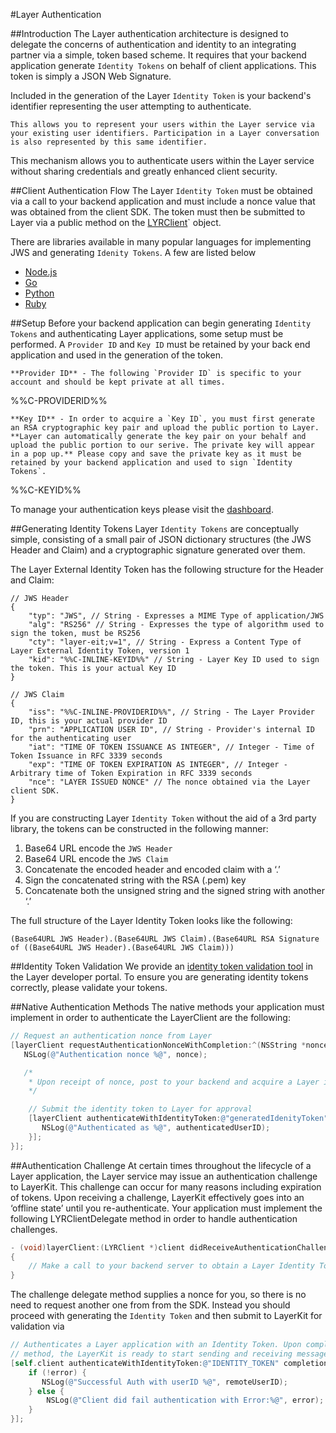 #Layer Authentication

##Introduction
The Layer authentication architecture is designed to delegate the concerns of authentication and identity to an integrating partner via a simple, token based scheme. It requires that your backend application generate `Identity Tokens` on behalf of client applications. This token is simply a JSON Web Signature.

Included in the generation of the Layer `Identity Token` is your backend's identifier representing the user attempting to authenticate.

```emphasis
This allows you to represent your users within the Layer service via your existing user identifiers. Participation in a Layer conversation is also represented by this same identifier.
```

This mechanism allows you to authenticate users within the Layer service without sharing credentials and greatly enhanced client security.

##Client Authentication Flow
The Layer `Identity Token` must be obtained via a call to your backend application and must include a nonce value that was obtained from the client SDK. The token must then be submitted to Layer via a public method on the [LYRClient](api/ios#lyrclient)` object.

There are libraries available in many popular languages for implementing JWS and generating `Idenity Tokens`. A few are listed below

* [Node.js](https://github.com/brianloveswords/node-jws)
* [Go](https://github.com/dgrijalva/jwt-go)
* [Python](https://github.com/progrium/pyjwt/)
* [Ruby](https://github.com/progrium/ruby-jwt)


##Setup
Before your backend application can begin generating `Identity Tokens` and authenticating Layer applications, some setup must be performed. A `Provider ID` and `Key ID` must be retained by your back end application and used in the generation of the token.

```emphasis
**Provider ID** - The following `Provider ID` is specific to your account and should be kept private at all times.
```

%%C-PROVIDERID%%

```emphasis
**Key ID** - In order to acquire a `Key ID`, you must first generate an RSA cryptographic key pair and upload the public portion to Layer. **Layer can automatically generate the key pair on your behalf and upload the public portion to our serive. The private key will appear in a pop up.** Please copy and save the private key as it must be retained by your backend application and used to sign `Identity Tokens`.
```

%%C-KEYID%%

To manage your authentication keys please visit the [dashboard](/dashboard/account/auth).

##Generating Identity Tokens
Layer `Identity Tokens` are conceptually simple, consisting of a small pair of JSON dictionary structures (the JWS Header and Claim) and a cryptographic signature generated over them.

The Layer External Identity Token has the following structure for the Header and Claim:

```
// JWS Header
{
    "typ": "JWS", // String - Expresses a MIME Type of application/JWS
    "alg": "RS256" // String - Expresses the type of algorithm used to sign the token, must be RS256
    "cty": "layer-eit;v=1", // String - Express a Content Type of Layer External Identity Token, version 1
    "kid": "%%C-INLINE-KEYID%%" // String - Layer Key ID used to sign the token. This is your actual Key ID
}

// JWS Claim
{
    "iss": "%%C-INLINE-PROVIDERID%%", // String - The Layer Provider ID, this is your actual provider ID
    "prn": "APPLICATION USER ID", // String - Provider's internal ID for the authenticating user
    "iat": "TIME OF TOKEN ISSUANCE AS INTEGER", // Integer - Time of Token Issuance in RFC 3339 seconds
    "exp": "TIME OF TOKEN EXPIRATION AS INTEGER", // Integer - Arbitrary time of Token Expiration in RFC 3339 seconds
    "nce": "LAYER ISSUED NONCE" // The nonce obtained via the Layer client SDK.
}
```

If you are constructing Layer `Identity Token` without the aid of a 3rd party library, the tokens can be constructed in the following manner:

1. Base64 URL encode the `JWS Header`
2. Base64 URL encode the `JWS Claim`
3. Concatenate the encoded header and encoded claim with a ‘.’
4. Sign the concatenated string with the RSA (.pem) key
5. Concatenate both the unsigned string and the signed string with another ‘.’

The full structure of the Layer Identity Token looks like the following:

```console
(Base64URL JWS Header).(Base64URL JWS Claim).(Base64URL RSA Signature of ((Base64URL JWS Header).(Base64URL JWS Claim)))
```

##Identity Token Validation
We provide an [identity token validation tool](/dashboard/account/tools) in the Layer developer portal. To ensure you are generating identity tokens correctly, please validate your tokens.

##Native Authentication Methods
The native methods your application must implement in order to authenticate the LayerClient are the following:

```objectivec
// Request an authentication nonce from Layer
[layerClient requestAuthenticationNonceWithCompletion:^(NSString *nonce, NSError *error) {
   NSLog(@"Authentication nonce %@", nonce);

   /*
    * Upon receipt of nonce, post to your backend and acquire a Layer identityToken  
    */

	// Submit the identity token to Layer for approval  
	[layerClient authenticateWithIdentityToken:@"generatedIdenityToken" completion:^(NSString *authenticatedUserID, NSError *error) {
	   NSLog(@"Authenticated as %@", authenticatedUserID);
	}];
}];
```

##Authentication Challenge
At certain times throughout the lifecycle of a Layer application, the Layer service may issue an authentication challenge to LayerKit. This challenge can occur for many reasons including expiration of tokens. Upon receiving a challenge, LayerKit effectively goes into an ‘offline state’ until you re-authenticate. Your application must implement the following LYRClientDelegate method in order to handle authentication challenges.

```objectivec
- (void)layerClient:(LYRClient *)client didReceiveAuthenticationChallengeWithNonce:(NSString *)nonce
{
	// Make a call to your backend server to obtain a Layer Identity Token including the nonce
}
```

The challenge delegate method supplies a nonce for you, so there is no need to request another one from from the SDK. Instead you should proceed with generating the `Identity Token` and then submit to LayerKit for validation via

```objectivec
// Authenticates a Layer application with an Identity Token. Upon completion of this
// method, the LayerKit is ready to start sending and receiving messages
[self.client authenticateWithIdentityToken:@"IDENTITY_TOKEN" completion:^(NSString *remoteUserID, NSError *error) {
    if (!error) {
       NSLog(@"Successful Auth with userID %@", remoteUserID);
    } else {
    	NSLog(@"Client did fail authentication with Error:%@", error);
    }
}];
```
